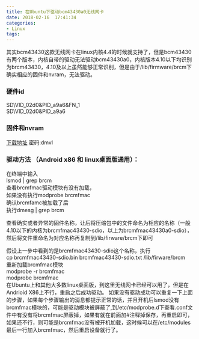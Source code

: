 ```yaml
---
title: 在Ubuntu下驱动bcm43430a0无线网卡
date: 2018-02-16  17:41:34
categories:
- Linux
tags: 
---
```

其实bcm43430这款无线网卡在linux内核4.4的时候就支持了，但是bcm43430有两个版本，内核自带的驱动无法驱动bcm43430a0，内核版本4.10以下均识别为brcm43430，4.10及以上虽然能够正常识别，但是由于/lib/firmware/brcm下确实相应的固件和nvram，无法驱动。
 
 
### 硬件id 
SD\VID_02d0&PID_a9a6&FN_1<br/>
SD\VID_02d0&PID_a9a6 

### 固件和nvram
[下载地址](https://pan.baidu.com/s/1bqgmy9h)   密码:dmvl

### 驱动方法 （Android x86 和 linux桌面版通用）： 
在终端中输入<br/>
lsmod | grep brcm<br/>
查看brcmfmac驱动模块有没有加载，<br/> 
如果没有执行modprobe brcmfmac<br/>
确认brcmfamc被加载了后<br/>
执行dmesg | grep brcm<br/>

查看确实或者异常的固件名称，让后将压缩包中的文件命名为相应的名称（一般4.10以下的内核为brcmfmac43430-sdio，以上为brcmfmac43430a0-sdio），然后将文件重命名为对应名称再复制到/lib/firware/brcm下即可 
 
假设上一步中看到的是brcmfmac43430-sdio这个名称，执行<br/>
cp brcmfmac43430-sdio.bin brcmfmac43430-sdio.txt /lib/firware/brcm<br/> 
重新加载brcmfmac模块<br/>
modprobe -r brcmfmac<br/>
modprobe brcmfmac<br/>
在Ubuntu上和其他大多数linux桌面版，到这里无线网卡已经可以用了，但是在Andrioid X86上不行，重启之后成功驱动。 
如果没有驱动成功可以重复一下上面的步骤，如果每个步骤输出的消息都提示正常的话，并且开机后lsmod没有brcmfmac模块的，可能是驱动模块被屏蔽了,到/etc/modprobe.d下查看.conf文件中有没有将brcmfmac屏蔽掉，如果有就在前面加#注释掉保存，再重启即可，如果还不行，则可能是brcmfmac没有被开机加载，这时候可以在/etc/modules最后一行加入brcmfmac，然后重启设备就行了。 
